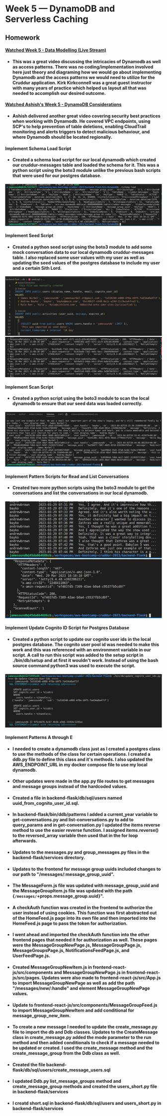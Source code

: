# Week 5 — DynamoDB and Serverless Caching

## Homework

#### [Watched Week 5 - Data Modelling (Live Stream)](https://www.youtube.com/watch?v=5oZHNOaL8Og&list=PLBfufR7vyJJ7k25byhRXJldB5AiwgNnWv&index=50)
* #### This was a great video discussing the intricacies of Dynamodb as well as access patterns. There was no coding/implementation involved here just theory and diagraming how we would go about implementing Dynamodb and the access patterns we would need to utilize for the Cruddur application. Kirk Kirkconnell was a great guest instructor with many years of practice which helped us layout all that was needed to accomplish our desired outcome.

#### [Watched Ashish's Week 5 - DynamoDB Considerations](https://www.youtube.com/watch?v=gFPljPNnK2Q&list=PLBfufR7vyJJ7k25byhRXJldB5AiwgNnWv&index=52)
* #### Ashish delivered another great video covering security best practices when working with Dynamodb. He covered VPC endpoints, using SCP's to help prevention of table deletions, enabling CloudTrail monitoring and alerts triggers to detect malicious behaviour, and where Dynamodb should be located regionally.

#### Implement Schema Load Script
* #### Created a schema load script for our local dynamodb which created our cruddur-messages table and loaded the schema for it. This was a python script using the boto3 module unlike the previous bash scripts that were used for our postgres database.
![Schema_load_local_ddb](assets/week_5/Schema_load_local_ddb.png)

#### Implement Seed Script
* #### Created a python seed script using the boto3 module to add some mock conversation data to our local dynamodb cruddur-messages table. I also replaced some user values with my user as well as updating the seed values of the postgres database to include my user and a certain Sith Lord.
![seed_sql_file](assets/week_5/Seed_sql_file.png)
![Local_ddb_seed](assets/week_5/Local_ddb_seed.png)

#### Implement Scan Script
* #### Created a python script using the boto3 module to scan the local dynamodb to ensure that our seed data was loaded correctly.
![Local_ddb_scan](assets/week_5/Local_ddb_scan.png)

#### Implement Pattern Scripts for Read and List Conversations
* #### Created two more python scripts using the boto3 module to get the conversations and list the conversations in our local dynamodb.
![Get_conversation](assets/week_5/Get_conversation.png)
![List_conversations](assets/week_5/List_conversations.png)

#### Implement Update Cognito ID Script for Postgres Database
* #### Created a python script to update our cognito user ids in the local postgres database. The cognito user pool id was needed to make this work and this was referenced with an environment variable in our script. A call to run this script was added to the setup script in ./bin/db/setup and at first it wouldn't work. Instead of using the bash source command python3 was used to execute the script. 
![Update_cognito_user_ids](assets/week_5/Update_cognito_user_ids.png)

#### Implement Patterns A through E
* #### I needed to create a dynamodb class just as I created a postgres class to use the methods of the class for certain operations. I created a ddb.py file to define this class and it's methods. I also updated the AWS_ENDPOINT_URL in my docker compose file to use my local dynamodb.

* #### Other updates were made in the app.py file routes to get messages and message groups instead of the hardcoded values.

* #### Created a file in backend-flask/db/sql/users named uuid_from_cognito_user_id.sql.

* #### In backend-flask/bin/ddb/patterns I added a current_year variable to get-conversations.py and list-conversations.py to add to query_params and in get-conversation.py I updated the items reverse method to use the easier reverse function. I assigned items.reverse() to the reversed_array variable then used that in the for loop afterwards.

* #### Updates to the messages.py and group_messages.py files in the backend-flask/services directory.

* #### Updates to the frontend for message group uuids included changes to our path to "/messages/:message_group_uuid".

* #### The MessageForm.js file was updated with message_group_uuid and the MessageGroupItem.js file was updated with the path {`/messages/`+props.message_group.uuid}".

* #### A checkAuth function was created in the frontend to authorize the user instead of using cookies. This function was first abstracted out of the HomeFeed.js page into its own file and then imported into the HomeFeed.js page to pass the token for authorization. 

* #### I went ahead and imported the checkAuth function into the other frontend pages that needed it for authorization as well. These pages were the MessageGroupNewPage.js, MessageGroupPage.js, MessageGroupsPage.js, NotificationsFeedPage.js, and UserFeedPage.js. 

* #### Created MessageGroupNewItem.js in frontend-react-js/src/components and MessageGroupNewPage.js in frontend-react-js/src/pages. Updates were also made to frontend-react-js/src/App.js to import MessageGroupNewPage as well as add the path "/messages/new/:handle" and element MessageGroupNewPage values.

* #### Update to frontend-react-js/src/components/MessageGroupFeed.js to import MessageGroupNewItem and add conditional for message_group_new_item.

* #### To create a new message I needed to update the create_message.py file to import the db and Ddb classes. Updates to the CreateMessage class in create_message.py added the mode parameter to the run method and then added conditionals to check if a message needed to be updated or created. I used the create_message method and the create_message_group from the Ddb class as well.

* #### Created the file backend-flask/db/sql/users/create_message_users.sql

* #### I updated Ddb.py list_message_groups method and create_message_group methods and created the users_short.py file in backend-flask/services

* #### I  creatd short.sql in backend-flask/db/sql/users and users_short.py in backend-flask/services
